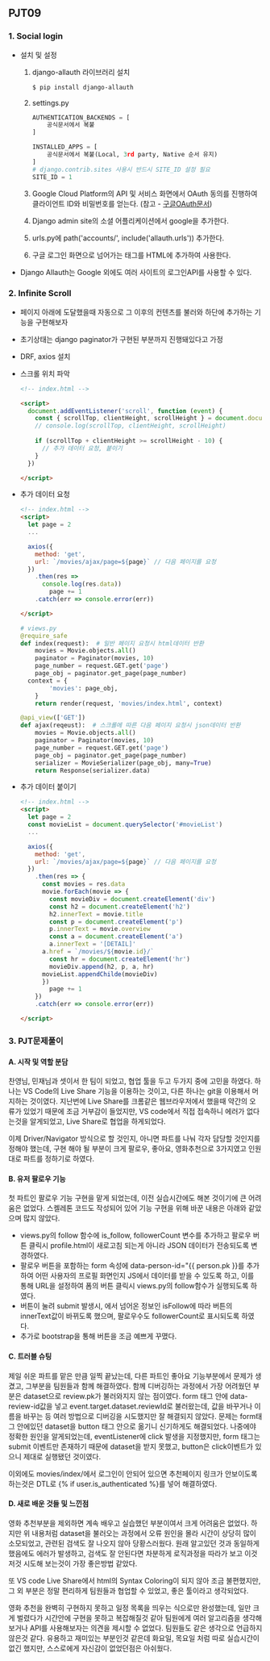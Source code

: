 ## PJT09

### 1. Social login

- 설치 및 설정

  1. django-allauth 라이브러리 설치

     ```bash
     $ pip install django-allauth
     ```

  2. settings.py

     ```python
     AUTHENTICATION_BACKENDS = [
         공식문서에서 복붙
     ]
     
     INSTALLED_APPS = [
         공식문서에서 복붙(Local, 3rd party, Native 순서 유지)
     ]
     # django.contrib.sites 사용시 반드시 SITE_ID 설정 필요
     SITE_ID = 1
     ```
     
  3. Google Cloud Platform의 API 및 서비스 화면에서 OAuth 동의를 진행하여 클라이언트 ID와 비밀번호를 얻는다. (참고 - [구글OAuth문서](https://developers.google.com/identity/protocols/oauth2))
  
  4. Django admin site의 소셜 어플리케이션에서 google을 추가한다.
  
  5. urls.py에 path('accounts/', include('allauth.urls')) 추가한다.
  
  6. 구글 로그인 화면으로 넘어가는 태그를 HTML에 추가하여 사용한다.
  
- Django Allauth는 Google 외에도 여러 사이트의 로그인API를 사용할 수 있다.





### 2. Infinite Scroll

- 페이지 아래에 도달했을때 자동으로 그 이후의 컨텐츠를 불러와 하단에 추가하는 기능을 구현해보자
- 초기상태는 django paginator가 구현된 부분까지 진행돼있다고 가정



- DRF, axios 설치

- 스크롤 위치 파악

  ```html
  <!-- index.html -->
  
  <script>
    document.addEventListener('scroll', function (event) {
      const { scrollTop, clientHeight, scrollHeight } = document.documentElement
      // console.log(scrollTop, clientHeight, scrollHeight)
        
      if (scrollTop + clientHeight >= scrollHeight - 10) {
        // 추가 데이터 요청, 붙이기
      }
    })
  
  </script>
  ```

- 추가 데이터 요청

  ```html
  <!-- index.html -->
  <script>
    let page = 2
    ...
  
    axios({
      method: 'get',
      url: `/movies/ajax/page=${page}` // 다음 페이지를 요청
    })
      .then(res =>
        console.log(res.data))
    	  page += 1
      .catch(err => console.error(err))
  
  </script>
  ```

  ```python
  # views.py
  @require_safe
  def index(request):  # 일반 페이지 요청시 html데이터 반환
      movies = Movie.objects.all()
      paginator = Paginator(movies, 10)
      page_number = request.GET.get('page')
      page_obj = paginator.get_page(page_number)
  	context = {
          'movies': page_obj,
      }
      return render(request, 'movies/index.html', context)
  
  @api_view(['GET'])
  def ajax(reqeust):  # 스크롤에 따른 다음 페이지 요청시 json데이터 반환
      movies = Movie.objects.all()
      paginator = Paginator(movies, 10)
      page_number = request.GET.get('page')
      page_obj = paginator.get_page(page_number)
      serializer = MovieSerializer(page_obj, many=True)
      return Response(serializer.data)
  ```

- 추가 데이터 붙이기

  ```html
  <!-- index.html -->
  <script>
    let page = 2
    const movieList = document.querySelector('#movieList')
    ...
  
    axios({
      method: 'get',
      url: `/movies/ajax/page=${page}` // 다음 페이지를 요청
    })
      .then(res => {
        const movies = res.data
        movie.forEach(movie => {
          const movieDiv = document.createElement('div')
          const h2 = document.createElement('h2')
          h2.innerText = movie.title
          const p = document.createElement('p')
          p.innerText = movie.overview
          const a = document.createElement('a')
          a.innerText = '[DETAIL]'
      	a.href = `/movies/${movie.id}/`
          const hr = document.createElement('hr')
          movieDiv.append(h2, p, a, hr)
      	movieList.appendChilde(movieDiv)
        })
    	  page += 1
      })
      .catch(err => console.error(err))
  
  </script>
  ```





### 3. PJT문제풀이

#### A. 시작 및 역할 분담

찬영님, 민재님과 셋이서 한 팀이 되었고, 협업 툴을 두고 두가지 중에 고민을 하였다. 하나는 VS Code의 Live Share 기능을 이용하는 것이고, 다른 하나는 git을 이용해서 머지하는 것이였다. 지난번에 Live Share를 크롬같은 웹브라우저에서 했을때 약간의 오류가 있었기 때문에 조금 거부감이 들었지만, VS code에서 직접 접속하니 에러가 없다는것을 알게되었고, Live Share로 협업을 하게되었다.

이제 Driver/Navigator 방식으로 할 것인지, 아니면 파트를 나눠 각자 담당할 것인지를 정해야 했는데, 구현 해야 될 부분이 크게 팔로우, 좋아요, 영화추천으로 3가지였고 인원대로 파트를 정하기로 하였다.



#### B. 유저 팔로우 기능

첫 파트인 팔로우 기능 구현을 맡게 되었는데, 이전 실습시간에도 해본 것이기에 큰 어려움은 없었다. 스켈레톤 코드도 작성되어 있어 기능 구현을 위해 바꾼 내용은 아래와 같았으며 많지 않았다.

- views.py의 follow 함수에 is_follow, followerCount 변수를 추가하고 팔로우 버튼 클릭시 profile.html이 새로고침 되는게 아니라 JSON 데이터가 전송되도록 변경하였다.
- 팔로우 버튼을 포함하는 form 속성에 data-person-id="{{ person.pk }}를 추가하여 어떤 사용자의 프로필 화면인지 JS에서 데이터를 받을 수 있도록 하고, 이를 통해 URL을 설정하여 폼의 버튼 클릭시 views.py의 follow함수가 실행되도록 하였다.
- 버튼이 눌려 submit 발생시, 에서 넘어온 정보인 isFollow에 따라 버튼의 innerText값이 바뀌도록 했으며, 팔로우수도 followerCount로 표시되도록 하였다.
- 추가로 bootstrap을 통해 버튼을 조금 예쁘게 꾸몄다.



#### C. 트러블 슈팅

제일 쉬운 파트를 맡은 만큼 일찍 끝났는데, 다른 파트인 좋아요 기능부분에서 문제가 생겼고, 그부분을 팀원들과 함께 해결하였다. 함께 디버깅하는 과정에서 가장 어려웠던 부분은 dataset으로 review.pk가 불러와지지 않는 점이였다. form 태그 안에 data-review-id값을 넣고 event.target.dataset.reviewId로 불러왔는데, 값을 바꾸거나 이름을 바꾸는 등 여러 방법으로 디버깅을 시도했지만 잘 해결되지 않았다. 문제는 form태그 안에있던 dataset을 button 태그 안으로 옮기니 신기하게도 해결되었다. 나중에야 정확한 원인을 알게되었는데, eventListener에 click 발생을 지정했지만, form 태그는 submit 이벤트만 존재하기 때문에 dataset을 받지 못했고, button은 click이벤트가 있으니 제대로 실행됐던 것이였다.

이외에도 movies/index/에서 로그인이 안되어 있으면 추천페이지 링크가 안보이도록 하는것은 DTL로 {% if user.is_authenticated %}를 넣어 해결하였다.



#### D. 새로 배운 것들 및 느낀점

영화 추천부분을 제외하면 계속 배우고 실습했던 부분이여서 크게 어려움은 없었다. 하지만 위 내용처럼 dataset을 불러오는 과정에서 오류 원인을 몰라 시간이 상당히 많이 소모되었고, 관련된 검색도 잘 나오지 않아 당황스러웠다. 원래 알고있던 것과 동일하게 했음에도 에러가 발생하고, 검색도 잘 안된다면 차분하게 로직과정을 따라가 보고 이것저것 시도해 보는것이 가장 좋은방법 같았다.

또 VS code Live Share에서 html의 Syntax Coloring이 되지 않아 조금 불편했지만, 그 외 부분은 정말 편리하게 팀원들과 협업할 수 있었고, 좋은 툴이라고 생각되었다.

영화 추천을 완벽히 구현하지 못하고 일정 목록을 띄우는 식으로만 완성했는데, 일만 크게 벌렸다가 시간안에 구현을 못하고 복잡해질것 같아 팀원에게 여러 알고리즘을 생각해보거나 API를 사용해보자는 의견을 제시할 수 없었다. 팀원들도 같은 생각으로 언급하지 않은것 같다. 유용하고 재미있는 부분인것 같은데 화요일, 목요일 처럼 따로 실습시간이 없긴 했지만, 스스로에게 자신감이 없었던점은 아쉬웠다.

